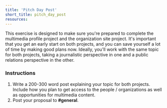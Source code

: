 ```yaml
---
title: 'Pitch Day Post'
short_title: pitch_day_post
resources:
---
```


This exercise is designed to make sure you're prepared to complete the multimedia profile project and the organization site project. It's important that you get an early start on both projects, and you can save yourself a lot of time by making good plans now. Ideally, you'll work with the same topic for both projects, taking a journalistic perspective in one and a public relations perspective in the other.

### Instructions

1. Write a 200-300 word post explaining your topic for both projects. Include how you plan to get access to the people / organizations as well as opportunities for multimedia content.
2. Post your proposal to **#general**.
